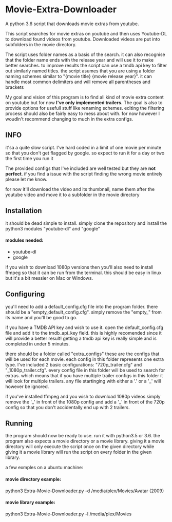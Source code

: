 # Movie-Extra-Downloader
A python 3.6 script that downloads movie extras from youtube.

This script searches for movie extras on youtube and then uses Youtube-DL to download found videos from youtube. 
Downloaded videos are put into subfolders in the movie directory.

The script uses folder names as a basis of the search. it can also recognise that the folder name ends with the release
year and will use it to make better searches. to improve results the script can use a tmdb api key to filter out
similarly named titles. the script asumes that you are using a folder naming schemes similar to
"{movie title} {movie release year}". it can handle most common delimiters and will remove all parentheses and brackets 

My goal and vision of this program is to find all kind of movie extra content on youtube but for now **I've only implemented 
trailers.** The goal is also to provide options for usefull stuff like renaming schemes. editing the filtering process
should also be fairly easy to mess about with. for now however I woudln't recommend changing to much in the extra configs.

## INFO

it'sa a quite slow script. I've hard coded in a limit of one movie per minute so that you don't get flagged by google.
so expect to run it for a day or two the first time you run it

The provided configs that I've included are well tested but they are **not perfect**. if you find a issue with the script 
finding the wrong movie entirely please let me know.

for now it'll download the video and its thumbnail, name them after the youtube video and move it to a subfolder in the 
movie directory



## Installation

it should be dead simple to install. simply clone the repository and install the python3 modules "youtube-dl" and "google"

#### modules needed:

- youtube-dl
- google

if you wish to download 1080p versions then you'll also need to install ffmpeg so that it can be run from the terminal. 
this should be easy in linux but it's a bit messier on Mac or Windows.

## Configuring

you'll need to add a default_config.cfg file into the program folder. there should be a "empty_default_config.cfg".
simply remove the "empty_" from its name and you'll be good to go.

if you have a TMDB API key and wish to use it. open the default_config.cfg file and add it to the tmdb_api_key field. 
this is highly recomended since it will provide a better result! 
getting a tmdb api key is really simple and is completed in under 5 minutes. 

 
there should be a folder called "extra_configs" these are the configs that will be used for each movie. each config in 
this folder represents one extra type. I've included 2 basic configurations: "720p_trailer.cfg" and "_1080p_trailer.cfg".
every config file in this folder will be used to search for extras. which means that if you have multiple trailer configs in 
this folder it will look for multiple trailers. any file startinging with either a '.' or a '\_' will however be ignored.

if you've installed ffmpeg and you wish to download 1080p videos simply remove the '_' in front of the 1080p config and 
add a '\_' in front of the 720p config so that you don't accidentally end up with 2 trailers.

## Running

the program should now be ready to use. run it with python3.5 or 3.6. the program also expects a movie directory
or a movie library. 
giving it a movie directory will only execute the script once on the given directory while giving it a movie library will
run the script on every folder in the given library.

a few exmples on a ubuntu machine:

#### movie directory example:

python3 Extra-Movie-Downloader.py -d /media/plex/Movies/Avatar (2009)

#### movie library example:

python3 Extra-Movie-Downloader.py -l /media/plex/Movies
 



